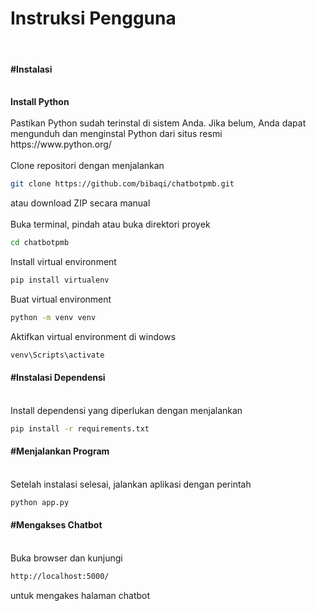 <h1>Instruksi Pengguna</h1><br>
<h4><b>#Instalasi</b></h4><br>
<b>Install Python</b><br><br>
Pastikan Python sudah terinstal di sistem Anda. Jika belum, Anda dapat mengunduh dan menginstal Python dari situs resmi https://www.python.org/<br><br>
Clone repositori dengan menjalankan

```bash
git clone https://github.com/bibaqi/chatbotpmb.git
```
atau download ZIP secara manual<br><br>
Buka terminal, pindah atau buka direktori proyek

```bash
cd chatbotpmb
```
Install virtual environment
```bash
pip install virtualenv
```
Buat virtual environment<br>

```bash
python -m venv venv
```
Aktifkan virtual environment di windows
```bash
venv\Scripts\activate
```
<h4><b>#Instalasi Dependensi</b></h4><br>
Install dependensi yang diperlukan dengan menjalankan
  
```bash
pip install -r requirements.txt
```
<h4><b>#Menjalankan Program</b></h4><br>
Setelah instalasi selesai, jalankan aplikasi dengan perintah

```bash
python app.py
```
<h4><b>#Mengakses Chatbot</b></h4><br>
Buka browser dan kunjungi

```bash
http://localhost:5000/
```
untuk mengakes halaman chatbot
